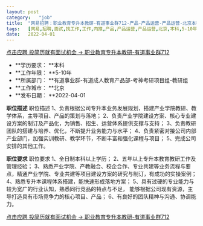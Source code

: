 ```yaml
---
layout:	post
category:	"job"
title:	"网易招聘：职业教育专升本教研-有道事业群712-产品-产品运营-产品运营-北京本科5-10年"
tags:	[网易,招聘,面试,找工作,工作,内推,产品,产品运营,产品运营,北京,本科,5-10年]
date:	2022-04-01
---
```


[点击应聘 投简历就有面试机会 -> 职业教育专升本教研-有道事业群712](http://mobile.bole.netease.com/bole/boleDetail?id=38809&employeeId=346f03c3cda5f04c&key=all)



- **学历要求： **本科
- **工作年限： **5-10年
- **所属部门： **有道事业群-有道成人教育产品部-考神考研项目组-教研组
- **工作城市： **北京
- **发布日期： **2022-04-01



**职位描述**
职位描述
1、负责根据公司专升本业务发展规划，搭建产业学院教研、教学体系，主导项目、产品的策划与落地；
2、负责产业学院建设方案、核心专业建设方案的制订及产品化，为销售、招生、运营体系提供支撑与支持；
3、负责教研团队的搭建与培养、优化，不断提升业务能力与水平；
4、负责紧密对接公司内部产业部门，加强实训教研、教学环节，不断丰富和强化课程与项目；
5、完成公司安排的其他工作。



**职位要求**
职位要求
1、全日制本科以上学历；
2、五年以上专升本教育教研工作及管理经验；
3、熟悉产业学院、产教融合、校企合作、专业共建等业务流程与要点，精通产业学院、专业共建等项目建设方案的研究与制订，有成功的实操案例；
4、熟悉专升本课程体系搭建，能快速形成落地方案；
5、具有过硬的专业能力与较为宽广的行业认知，熟悉同行竞品的特点与不足， 能够根据公司现有资源，主导打造具有市场竞争力的核心项目、产品；
6、有良好的团队精神与沟通、协调能力。



[点击应聘 投简历就有面试机会 -> 职业教育专升本教研-有道事业群712](http://mobile.bole.netease.com/bole/boleDetail?id=38809&employeeId=346f03c3cda5f04c&key=all)